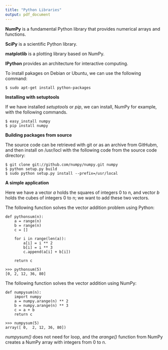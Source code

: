 ```yaml
---
title: "Python Libraries"
output: pdf_document
---
```


**NumPy** is a fundamental Python library that provides numerical arrays and functions.

**SciPy** is a scientific Python library.

**matplotlib** is a plotting library based on NumPy.

**IPython** provides an architecture for interactive computing.

To install pakages on Debian or Ubuntu, we can use the following command:
```
$ sudo apt-get install python-packages
```

**Installing with setuptools**

If we have installed *setuptools* or *pip*, we can install, NumPy for example, with the following commands.
```
$ easy_install numpy
$ pip install numpy
```
**Building packages from source**

The source code can be retrieved with git or as an archive from GitHubm, and then install on /usr/locl with the following code from the source code directory:
```
$ git clone git://github.com/numpy/numpy.git numpy
$ python setup.py build
$ sudo python setup.py install --prefix=/usr/local
```

**A simple application**

Here we have a vector *a* holds the squares of integers 0 to n, and vector *b* holds the cubes of integers 0 to n; we want to add these two vectors.

The following function solves the vector addition problem using Python:
```
def pythonsum(n):
    a = range(n)
    b = range(n)
    c = []

    for i in range(len(a)):
        a[i] = i ** 2
        b[i] = i ** 3
        c.append(a[i] + b[i])

    return c

>>> pythonsum(5)
[0, 2, 12, 36, 80]
```

The following function solves the vector addition using NumPy:
```
def numpysum(n):
    import numpy
    a = numpy.arange(n) ** 2
    b = numpy.arange(n) ** 3
    c = a + b
    return c

>>> numpysum(5)
array([ 0,  2, 12, 36, 80])
```
*numpysum()* does not need for loop, and the *arange()* function from NumPy creates a NumPy array with integers from 0 to n.

